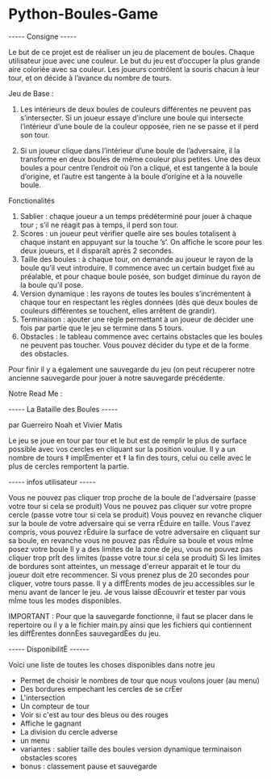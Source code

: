 # Python-Boules-Game

----- Consigne -----

Le but de ce projet est de réaliser un jeu de placement de boules. Chaque utilisateur joue
avec une couleur. Le but du jeu est d’occuper la plus grande aire coloriée avec sa couleur. Les
joueurs contrôlent la souris chacun à leur tour, et on décide à l’avance du nombre de tours.

Jeu de Base : 

1) Les intérieurs de deux boules de couleurs différentes ne peuvent pas s’intersecter. Si
un joueur essaye d’inclure une boule qui intersecte l’intérieur d’une boule de la couleur
opposée, rien ne se passe et il perd son tour.

2) Si un joueur clique dans l’intérieur d’une boule de l’adversaire, il la transforme en deux
boules de même couleur plus petites. Une des deux boules a pour centre l’endroit où l’on
a cliqué, et est tangente à la boule d’origine, et l’autre est tangente à la boule d’origine et
à la nouvelle boule. 

Fonctionalités 

1. Sablier : chaque joueur a un temps prédéterminé pour jouer à chaque tour ; s’il ne réagit
pas à temps, il perd son tour.
2. Scores : un joueur peut vérifier quelle aire ses boules totalisent à chaque instant en
appuyant sur la touche ’s’. On affiche le score pour les deux joueurs, et il disparaît après
2 secondes.
3. Taille des boules : à chaque tour, on demande au joueur le rayon de la boule qu’il veut
introduire. Il commence avec un certain budget fixé au préalable, et pour chaque boule
posée, son budget diminue du rayon de la boule qu’il pose.
4. Version dynamique : les rayons de toutes les boules s’incrémentent à chaque tour en
respectant les règles données (dès que deux boules de couleurs différentes se touchent,
elles arrêtent de grandir).
5. Terminaison : ajouter une règle permettant à un joueur de décider une fois par partie
que le jeu se termine dans 5 tours.
6. Obstacles : le tableau commence avec certains obstacles que les boules ne peuvent pas
toucher. Vous pouvez décider du type et de la forme des obstacles.

Pour finir il y a également une sauvegarde du jeu (on peut récuperer notre ancienne sauvegarde pour 
jouer à notre sauvegarde précédente.


Notre Read Me : 

----- La Bataille des Boules -----

par Guerreiro Noah et Vivier Matis

Le jeu se joue en tour par tour et le but est de remplir 
le plus de surface possible avec vos cercles en cliquant 
sur la position voulue. Il y a un nombre de tours ‡ 
implÈmenter et ‡ la fin des tours, celui ou celle avec le
plus de cercles remportent la partie.

----- infos utilisateur -----

Vous ne pouvez pas cliquer trop proche de la boule de l'adversaire
(passe votre tour si cela se produit)
Vous ne pouvez pas cliquer sur votre propre cercle
(passe votre tour si cela se produit)
Vous pouvez en revanche cliquer sur la boule de votre adversaire
qui se verra rÈduire en taille.
Vous l'avez compris, vous pouvez rÈduire la surface de votre adversaire
en cliquant sur sa boule, en revanche vous ne pouvez pas rÈduire sa boule
et vous mÍme posez votre boule
Il y a des limites de la zone de jeu, vous ne pouvez pas cliquer
trop prÍt des limites (passe votre tour si cela se produit)
Si les limites de bordures sont atteintes, un message d'erreur
apparait et le tour du joueur doit etre recommencer.
Si vous prenez plus de 20 secondes pour cliquer, 
votre tours passe.
Il y a diffÈrents modes de jeu accessibles sur le menu avant de lancer le jeu.
Je vous laisse dÈcouvrir et tester par vous mÍme tous les modes disponibles.

IMPORTANT : Pour que la sauvegarde fonctionne, il faut se placer dans le repertoire
ou il y a le fichier main.py ainsi que les fichiers qui contiennent les diffÈrentes 
donnÈes sauvegardÈes du jeu.

----- DisponibilitÈ ------

Voici une liste de toutes les choses disponibles dans notre jeu
- Permet de choisir le nombres de tour que nous voulons jouer (au menu)
- Des bordures empechant les cercles de se crÈer
- L'intersection
- Un compteur de tour
- Voir si c'est au tour des bleus ou des rouges
- Affiche le gagnant
- La division du cercle adverse
- un menu
- variantes : 
	sablier
	taille des boules
	version dynamique
	terminaison
	obstacles
	scores
- bonus :
	classement
	pause et sauvegarde
